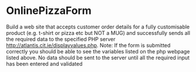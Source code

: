 # OnlinePizzaForm
 Build a web site that accepts customer order details for a fully customisable product (e.g. t-shirt or pizza etc but NOT a MUG) and successfully sends all the required data to the specified PHP server http://atlantis.cit.ie/displayvalues.php.  Note: If the form is submitted correctly you should be able to see the variables listed on the php webpage listed above.  No data should be sent to the server until all the required input has been entered and validated
